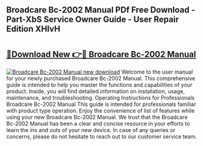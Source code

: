 ## Broadcare Bc-2002 Manual PDf Free Download - Part-XbS Service Owner Guide - User Repair Edition XHIvH

# <h2><a href="http://cf25667.oget.top/?id=Broadcare+Bc-2002+Manual">🔗Download New 👉🔴 Broadcare Bc-2002 Manual</a></h2>

[![Broadcare Bc-2002 Manual new download](https://i.imgur.com/5g1atiW.png)](http://cf25667.oget.top/?id=Broadcare+Bc-2002+Manual)
Welcome to the user manual for your newly purchased Broadcare Bc-2002 Manual. This comprehensive guide is intended to help you master the functions and capabilities of your product. Inside, you will find detailed information on installation, usage, maintenance, and troubleshooting. Operating Instructions for Professionals Broadcare Bc-2002 Manual This guide is intended for professionals familiar with product type operation. Enjoy the convenience of list of features while using your new Broadcare Bc-2002 Manual. We trust that the Broadcare Bc-2002 Manual has been a clear and concise resource in your efforts to learn the ins and outs of your new device. In case of any queries or concerns, please do not hesitate to reach out to our customer service team.
